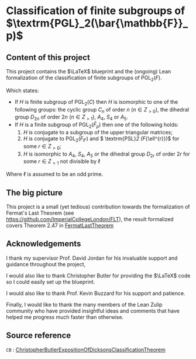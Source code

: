 # Classification of finite subgroups of $\textrm{PGL}_2(\bar{\mathbb{F}}_p)$


## Content of this project

This project contains the $\LaTeX$ blueprint and the (ongoing) Lean formalization of the classification of finite subgroups of $\textrm{PGL}_2(F)$.

Which states:

- If $H$ is finite subgroup of $\textrm{PGL}_2 (C)$ then $H$ is isomorphic to one of the following groups: the cyclic group $C_n$ of order $n$ ($n \in Z_{>0}$), the dihedral group $D_{2n}$ of order $2n$ ($n \in Z_{>1}$), $A_4$, $S_4$ or $A_5$.
- If $H$ is a finite subgroup of $\textrm{PGL}_2(\bar{F}_p)$ then one of the following holds:
  1. $H$ is conjugate to a subgroup of the upper triangular matrices;
  2. $H$ is conjugate to $\textrm{PGL}_2 (F_{\ell^r})$ and $ \textrm{PSL}_2 (F_{\ell^{r}})$ for some $r \in Z_{>0}$;
  3.  $H$ is isomorphic to $A_4$, $S_4$, $A_5$ or the dihedral group $D_{2r}$ of order $2r$ for some $r \in Z_{>1}$ not divisible by $\ell$

Where $\ell$ is assumed to be an odd prime.

## The big picture

This project is a small (yet tedious) contribution towards the formalization of Fermat's Last Theorem (see https://github.com/ImperialCollegeLondon/FLT), the result formalized covers Theorem 2.47 in [FermatLastTheorem](https://www.math.mcgill.ca/darmon/pub/Articles/Expository/05.DDT/paper.pdf)

## Acknowledgements

I thank my supervisor Prof. David Jordan for his invaluable support and guidance throughout the project, 

I would also like to thank Christopher Butler for providing the $\LaTeX$ code so I could easily set up the blueprint.

I would also like to thank Prof. Kevin Buzzard for his support and patience.

Finally, I would like to thank the many members of the Lean Zulip community who have provided insightful ideas and comments that have helped me progress much faster than otherwise.

## Source reference

`CB` : [ChristopherButlerExpositionOfDicksonsClassificationTheorem](https://lup.lub.lu.se/student-papers/record/8998907/file/8998908.pdf)


